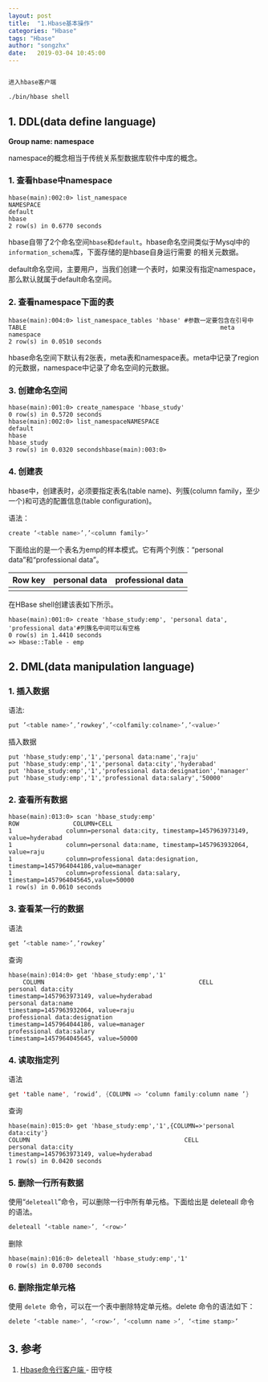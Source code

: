 ```yaml
---
layout: post
title:  "1.Hbase基本操作"
categories: "Hbase"
tags: "Hbase"
author: "songzhx"
date:   2019-03-04 10:45:00
---
```




```bash

进入hbase客户端

./bin/hbase shell

```



## 1. DDL(data define language)

**Group name: namespace**

namespace的概念相当于传统关系型数据库软件中库的概念。

### 1. 查看hbase中namespace

```shell
hbase(main):002:0> list_namespace
NAMESPACE                                                                                                                 default                                                                                               hbase                                                                  
2 row(s) in 0.6770 seconds
```

hbase自带了2个命名空间`hbase`和`default`。hbase命名空间类似于Mysql中的`information_schema`库，下面存储的是hbase自身运行需要 的相关元数据。

default命名空间，主要用户，当我们创建一个表时，如果没有指定namespace，那么默认就属于default命名空间。

### 2. 查看namespace下面的表

```shell
hbase(main):004:0> list_namespace_tables 'hbase' #参数一定要包含在引号中TABLE                                                      meta                                                              
namespace                                                        
2 row(s) in 0.0510 seconds
```

hbase命名空间下默认有2张表，meta表和namespace表。meta中记录了region的元数据，namespace中记录了命名空间的元数据。

### 3. 创建命名空间

```shell
hbase(main):001:0> create_namespace 'hbase_study'
0 row(s) in 0.5720 seconds
hbase(main):002:0> list_namespaceNAMESPACE                                                                  default                                                                
hbase                                                             
hbase_study                                                          
3 row(s) in 0.0320 secondshbase(main):003:0>
```

### 4. 创建表

hbase中，创建表时，必须要指定表名(table name)、列簇(column family，至少一个)和可选的配置信息(table configuration)。

语法：

```java
create ‘<table name>’,’<column family>’
```

下面给出的是一个表名为emp的样本模式。它有两个列族：“personal data”和“professional data”。

| Row key | personal data | professional data |
| ------- | ------------- | ----------------- |
|         |               |                   |

在HBase shell创建该表如下所示。

```shell
hbase(main):001:0> create 'hbase_study:emp', 'personal data', 'professional data'#列簇名中间可以有空格
0 row(s) in 1.4410 seconds 
=> Hbase::Table - emp
```



## 2. DML(data  manipulation language)

### 1. 插入数据

语法:

```java
put ’<table name>’,’rowkey’,’<colfamily:colname>’,’<value>’
```

插入数据

```shell
put 'hbase_study:emp','1','personal data:name','raju'
put 'hbase_study:emp','1','personal data:city','hyderabad'
put 'hbase_study:emp','1','professional data:designation','manager'
put 'hbase_study:emp','1','professional data:salary','50000'
```

### 2. 查看所有数据

```shell
hbase(main):013:0> scan 'hbase_study:emp'
ROW               COLUMN+CELL                                                                  
1               column=personal data:city, timestamp=1457963973149, value=hyderabad          
1               column=personal data:name, timestamp=1457963932064, value=raju           
1               column=professional data:designation, timestamp=1457964044186,value=manager      
1               column=professional data:salary, timestamp=1457964045645,value=50000                                                                        1 row(s) in 0.0610 seconds
```

### 3. 查看某一行的数据

语法

```java
get ’<table name>’,’rowkey’
```

查询

```shell
hbase(main):014:0> get 'hbase_study:emp','1'
    COLUMN                                           CELL                                                                                                                                           personal data:city                              timestamp=1457963973149, value=hyderabad                                                                                                       personal data:name                              timestamp=1457963932064, value=raju                                                                                                            professional data:designation                   timestamp=1457964044186, value=manager                                                                                                         professional data:salary                        timestamp=1457964045645, value=50000
```

### 4. 读取指定列

语法

```java
get 'table name', ‘rowid’, {COLUMN => ‘column family:column name ’}
```

查询

```shell
hbase(main):015:0> get 'hbase_study:emp','1',{COLUMN=>'personal data:city'}
COLUMN                                           CELL                                                                                                                                           personal data:city                              timestamp=1457963973149, value=hyderabad                                                                                                      1 row(s) in 0.0420 seconds
```

### 5.  删除一行所有数据

使用“`deleteall`”命令，可以删除一行中所有单元格。下面给出是 deleteall 命令的语法。

```java
deleteall ‘<table name>’, ‘<row>’
```

删除

```shell
hbase(main):016:0> deleteall 'hbase_study:emp','1'
0 row(s) in 0.0700 seconds
```

### 6.  删除指定单元格

使用 `delete `命令，可以在一个表中删除特定单元格。delete 命令的语法如下：

```java
delete ‘<table name>’, ‘<row>’, ‘<column name >’, ‘<time stamp>’
```



## 3. 参考

1.  [Hbase命令行客户端 ](http://www.tianshouzhi.com/api/tutorials/hbase/147)  - 田守枝

   